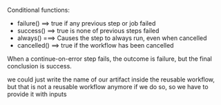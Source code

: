 Conditional functions:
- failure() ==> true if any previous step or job failed
- success() ==> true is none of previous steps failed
- always() ===> Causes the step to always run, even when cancelled
- cancelled() ==> true if the workflow has been cancelled

When a continue-on-error step fails, the outcome is failure, but the final conclusion is success.

we could just write the name of our artifact inside the reusable workflow, but that is not a reusable workflow anymore if we do so, so we have to provide it with inputs